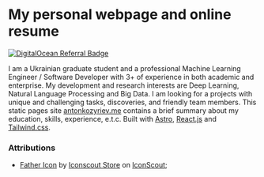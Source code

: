 # My personal webpage and online resume

[![DigitalOcean Referral Badge](https://web-platforms.sfo2.digitaloceanspaces.com/WWW/Badge%202.svg)](https://www.digitalocean.com/?refcode=7367a160fb6b&utm_campaign=Referral_Invite&utm_medium=Referral_Program&utm_source=badge)

I am a Ukrainian graduate student and a professional Machine Learning Engineer / Software Developer with 3+ of experience in both academic and enterprise. My development and research interests are Deep Learning, Natural Language Processing and Big Data. I am looking for a projects with unique and challenging tasks, discoveries, and friendly team members. This static pages site [antonkozyriev.me](https://antonkozyriev.me) contains a brief summary about my education, skills, experience, e.t.c. Built with [Astro](https://astro.build/), [React.js](https://reactjs.org) and [Tailwind.css](https://tailwindcss.com).

### Attributions

 - [Father Icon](https://iconscout.com/icons/father) by [Iconscout Store](https://iconscout.com/contributors/iconscout) on [IconScout](https://iconscout.com);
